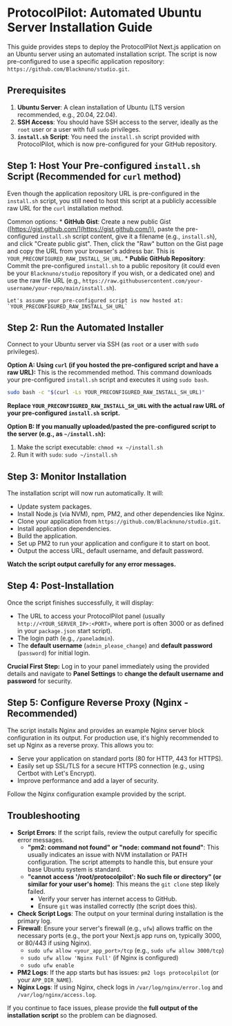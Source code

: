 
# ProtocolPilot: Automated Ubuntu Server Installation Guide

This guide provides steps to deploy the ProtocolPilot Next.js application on an Ubuntu server using an automated installation script. The script is now pre-configured to use a specific application repository: `https://github.com/Blacknuno/studio.git`.

## Prerequisites

1.  **Ubuntu Server**: A clean installation of Ubuntu (LTS version recommended, e.g., 20.04, 22.04).
2.  **SSH Access**: You should have SSH access to the server, ideally as the `root` user or a user with full `sudo` privileges.
3.  **`install.sh` Script**: You need the `install.sh` script provided with ProtocolPilot, which is now pre-configured for your GitHub repository.

## Step 1: Host Your Pre-configured `install.sh` Script (Recommended for `curl` method)

Even though the application repository URL is pre-configured in the `install.sh` script, you still need to host this script at a publicly accessible raw URL for the `curl` installation method.

Common options:
    *   **GitHub Gist**: Create a new public Gist ([https://gist.github.com/](https://gist.github.com/)), paste the pre-configured `install.sh` script content, give it a filename (e.g., `install.sh`), and click "Create public gist". Then, click the "Raw" button on the Gist page and copy the URL from your browser's address bar. This is `YOUR_PRECONFIGURED_RAW_INSTALL_SH_URL`.
    *   **Public GitHub Repository**: Commit the pre-configured `install.sh` to a public repository (it could even be your `Blacknuno/studio` repository if you wish, or a dedicated one) and use the raw file URL (e.g., `https://raw.githubusercontent.com/your-username/your-repo/main/install.sh`).

    Let's assume your pre-configured script is now hosted at: `YOUR_PRECONFIGURED_RAW_INSTALL_SH_URL`

## Step 2: Run the Automated Installer

Connect to your Ubuntu server via SSH (as `root` or a user with `sudo` privileges).

**Option A: Using `curl` (if you hosted the pre-configured script and have a raw URL):**
This is the recommended method. This command downloads your pre-configured `install.sh` script and executes it using `sudo bash`.

```bash
sudo bash -c "$(curl -Ls YOUR_PRECONFIGURED_RAW_INSTALL_SH_URL)"
```
**Replace `YOUR_PRECONFIGURED_RAW_INSTALL_SH_URL` with the actual raw URL of your pre-configured `install.sh` script.**

**Option B: If you manually uploaded/pasted the pre-configured script to the server (e.g., as `~/install.sh`):**
1.  Make the script executable: `chmod +x ~/install.sh`
2.  Run it with `sudo`: `sudo ~/install.sh`

## Step 3: Monitor Installation

The installation script will now run automatically. It will:
*   Update system packages.
*   Install Node.js (via NVM), npm, PM2, and other dependencies like Nginx.
*   Clone your application from `https://github.com/Blacknuno/studio.git`.
*   Install application dependencies.
*   Build the application.
*   Set up PM2 to run your application and configure it to start on boot.
*   Output the access URL, default username, and default password.

**Watch the script output carefully for any error messages.**

## Step 4: Post-Installation

Once the script finishes successfully, it will display:
*   The URL to access your ProtocolPilot panel (usually `http://<YOUR_SERVER_IP>:<PORT>`, where port is often 3000 or as defined in your `package.json` start script).
*   The login path (e.g., `/paneladmin`).
*   The **default username** (`admin_please_change`) and **default password** (`password`) for initial login.

**Crucial First Step:**
Log in to your panel immediately using the provided details and navigate to **Panel Settings** to **change the default username and password** for security.

## Step 5: Configure Reverse Proxy (Nginx - Recommended)

The script installs Nginx and provides an example Nginx server block configuration in its output. For production use, it's highly recommended to set up Nginx as a reverse proxy. This allows you to:
*   Serve your application on standard ports (80 for HTTP, 443 for HTTPS).
*   Easily set up SSL/TLS for a secure HTTPS connection (e.g., using Certbot with Let's Encrypt).
*   Improve performance and add a layer of security.

Follow the Nginx configuration example provided by the script.

## Troubleshooting

*   **Script Errors**: If the script fails, review the output carefully for specific error messages.
    *   **"pm2: command not found" or "node: command not found"**: This usually indicates an issue with NVM installation or PATH configuration. The script attempts to handle this, but ensure your base Ubuntu system is standard.
    *   **"cannot access '/root/protocolpilot': No such file or directory" (or similar for your user's home)**: This means the `git clone` step likely failed.
        *   Verify your server has internet access to GitHub.
        *   Ensure `git` was installed correctly (the script does this).
*   **Check Script Logs**: The output on your terminal during installation is the primary log.
*   **Firewall**: Ensure your server's firewall (e.g., `ufw`) allows traffic on the necessary ports (e.g., the port your Next.js app runs on, typically 3000, or 80/443 if using Nginx).
    *   `sudo ufw allow <your_app_port>/tcp` (e.g., `sudo ufw allow 3000/tcp`)
    *   `sudo ufw allow 'Nginx Full'` (if Nginx is configured)
    *   `sudo ufw enable`
*   **PM2 Logs**: If the app starts but has issues: `pm2 logs protocolpilot` (or your `APP_DIR_NAME`).
*   **Nginx Logs**: If using Nginx, check logs in `/var/log/nginx/error.log` and `/var/log/nginx/access.log`.

If you continue to face issues, please provide the **full output of the installation script** so the problem can be diagnosed.
